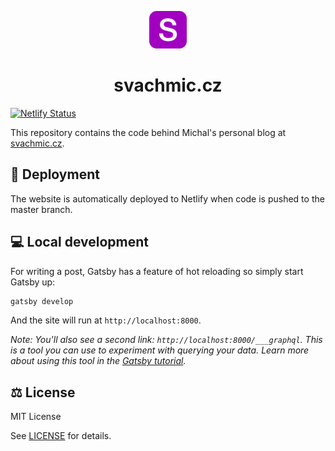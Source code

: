 <p align="center">
  <a href="https://www.svachmic.cz">
    <img alt="Blog icon" src="./content/assets/favicon.png" width="60" />
  </a>
</p>
<h1 align="center">
  svachmic.cz
</h1>

[![Netlify Status](https://api.netlify.com/api/v1/badges/ec173f01-737b-4663-b144-5e1df65792cf/deploy-status)](https://app.netlify.com/sites/svachmic/deploys)

This repository contains the code behind Michal's personal blog at [svachmic.cz](https://www.svachmic.cz).

## 🚀 Deployment

The website is automatically deployed to Netlify when code is pushed to the master branch.

## 💻 Local development

For writing a post, Gatsby has a feature of hot reloading so simply start Gatsby up:

```sh
gatsby develop
```

And the site will run at `http://localhost:8000`.

_*Note*: You'll also see a second link: _`http://localhost:8000/___graphql`_. This is a tool you can use to experiment with querying your data. Learn more about using this tool in the [Gatsby tutorial](https://www.gatsbyjs.com/tutorial/part-five/#introducing-graphiql)._

## ⚖️ License

MIT License

See [LICENSE](LICENSE) for details.